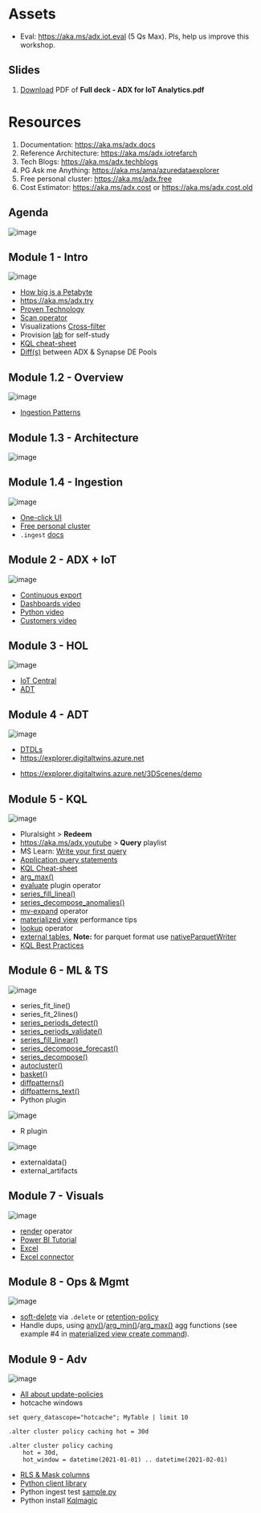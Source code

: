 # Assets

* Eval: https://aka.ms/adx.iot.eval (5 Qs Max). Pls, help us improve this workshop.

## Slides
1. [Download](https://github.com/Azure/ADXIoTAnalytics/raw/main/assets/Full%20deck%20-%20ADX%20for%20IoT%20Analytics.pdf) PDF of **Full deck - ADX for IoT Analytics.pdf**

# Resources 

1. Documentation: https://aka.ms/adx.docs
2. Reference Architecture: https://aka.ms/adx.iotrefarch
3. Tech Blogs: https://aka.ms/adx.techblogs
4. PG Ask me Anything: https://aka.ms/ama/azuredataexplorer
5. Free personal cluster: https://aka.ms/adx.free 
6. Cost Estimator: https://aka.ms/adx.cost or https://aka.ms/adx.cost.old


## Agenda
![image](https://user-images.githubusercontent.com/4984616/163595941-74cfd3ce-5ac7-4529-a998-3230a0adf53e.png)

## Module 1 - Intro
![image](https://user-images.githubusercontent.com/4984616/163595966-85ec03f7-2736-464a-ab35-3273b7e7745c.png)

* [How big is a Petabyte](https://www.bing.com/images/search?view=detailV2&ccid=V7WQ9yZ2&id=2511310F4A21ACFBB2D2E8048131F6CAA4B6C387&thid=OIP.V7WQ9yZ2UwCrSZwj1uZdIAHaPj&mediaurl=https%3a%2f%2finfo.cobaltiron.com%2fhs-fs%2fhubfs%2fhow-big-is-a-petabyte-graphic.jpg%3fwidth%3d600%26name%3dhow-big-is-a-petabyte-graphic.jpg&cdnurl=https%3a%2f%2fth.bing.com%2fth%2fid%2fR.57b590f726765300ab499c23d6e65d20%3frik%3dh8O2pMr2MYEE6A%26pid%3dImgRaw%26r%3d0&exph=1260&expw=600&q=how+big+is+a+petabyte&simid=608049176200178479&FORM=IRPRST&ck=1A985FD16C50CC253256647977035BBD&selectedIndex=0&ajaxhist=0&ajaxserp=0)
* https://aka.ms/adx.try
* [Proven Technology](https://aka.ms/adx.kustomers) 
* [Scan operator](https://techcommunity.microsoft.com/t5/azure-data-explorer-blog/the-new-scan-operator-process-mining-in-azure-data-explorer/ba-p/2378795)
* Visualizations [Cross-filter](https://techcommunity.microsoft.com/t5/azure-data-explorer-blog/adx-dashboards-november-2021-updates/ba-p/2956518?lightbox-message-images-2956518=326461i0206BB959AA3CBAB)
* Provision [lab](https://aka.ms/adx.lab) for self-study
* [KQL cheat-sheet](https://techcommunity.microsoft.com/t5/azure-data-explorer-blog/azure-data-explorer-kql-cheat-sheets/ba-p/1057404)
* [Diff(s)](https://docs.microsoft.com/azure/synapse-analytics/data-explorer/data-explorer-compare) between ADX & Synapse DE Pools


## Module 1.2 - Overview
![image](https://user-images.githubusercontent.com/4984616/163596990-f15ead24-3992-4a66-8d1c-f28aaa12e5d7.png)

* [Ingestion Patterns](https://docs.microsoft.com/azure/data-explorer/ingest-data-overview#batching-vs-streaming-ingestion)


## Module 1.3 - Architecture
![image](https://user-images.githubusercontent.com/4984616/163597294-5279e840-4a5f-4ea2-92b7-3a2376fda9a8.png)


## Module 1.4 - Ingestion
![image](https://user-images.githubusercontent.com/4984616/163597332-dc65f90f-d06c-4cb3-b0b3-f316c6142d7f.png)

* [One-click UI](https://docs.microsoft.com/azure/data-explorer/ingest-data-one-click)
* [Free personal cluster](https://aka.ms/adx.free)
* `.ingest` [docs](https://docs.microsoft.com/azure/data-explorer/kusto/management/data-ingestion/ingest-from-storage)


## Module 2 - ADX + IoT
![image](https://user-images.githubusercontent.com/4984616/163597618-8d1db20d-21b8-43ae-8551-f2294273a17c.png)

* [Continuous export](https://docs.microsoft.com/azure/data-explorer/kusto/management/data-export/continuous-data-export)
* [Dashboards video](https://youtu.be/n5wMgkQzbWw?t=640)
* [Python video](https://youtu.be/n5wMgkQzbWw?t=801)
* [Customers video](https://youtu.be/n5wMgkQzbWw?t=917)


## Module 3 - HOL
![image](https://user-images.githubusercontent.com/4984616/163598072-64a98c05-05ed-49b8-8ff0-45be80a110d5.png)

* [IoT Central](https://iotcentralpm10774domain.azureiotcentral.com/devices)
* [ADT](https://digitaltwinpm10774.api.eus.digitaltwins.azure.net)


## Module 4 - ADT
![image](https://user-images.githubusercontent.com/4984616/163598234-60375948-015f-48bd-bd1e-4de87164917d.png)

* [DTDLs](https://github.com/Azure/ADXIoTAnalytics/tree/main/dtconfig)
* https://explorer.digitaltwins.azure.net
- https://explorer.digitaltwins.azure.net/3DScenes/demo


## Module 5 - KQL
![image](https://user-images.githubusercontent.com/4984616/163598419-51586355-1167-4857-9a12-f8dcd25b86e6.png)

* Pluralsight > **Redeem**
* https://aka.ms/adx.youtube > **Query** playlist
* MS Learn: [Write your first query](https://docs.microsoft.com/en-us/learn/modules/write-first-query-kusto-query-language/)
* [Application query statements](https://docs.microsoft.com/azure/data-explorer/kusto/query/statements?pivots=azuredataexplorer#application-query-statements)
* [KQL Cheat-sheet](https://techcommunity.microsoft.com/t5/azure-data-explorer-blog/azure-data-explorer-kql-cheat-sheets/ba-p/1057404)
* [arg_max()](https://docs.microsoft.com/azure/data-explorer/kusto/query/arg-max-aggfunction)
* [evaluate](https://docs.microsoft.com/azure/data-explorer/kusto/query/evaluateoperator) plugin operator
* [series_fill_linea()](https://docs.microsoft.com/azure/data-explorer/kusto/query/series-fill-linearfunction)
* [series_decompose_anomalies()](https://docs.microsoft.com/azure/data-explorer/kusto/query/series-decompose-anomaliesfunction)
* [mv-expand](https://docs.microsoft.com/azure/data-explorer/kusto/query/mvexpandoperator) operator
* [materialized view](https://docs.microsoft.com/azure/data-explorer/kusto/management/materialized-views/materialized-view-create#backfill-a-materialized-view) performance tips
* [lookup](https://docs.microsoft.com/azure/data-explorer/kusto/query/lookupoperator) operator
* [external tables](https://docs.microsoft.com/azure/data-explorer/kusto/query/schema-entities/externaltables), **Note:** for parquet format use [nativeParquetWriter](https://docs.microsoft.com/azure/data-explorer/kusto/management/data-export/export-data-to-an-external-table)
* [KQL Best Practices](https://aka.ms/adx/query.bp)


## Module 6 - ML & TS
![image](https://user-images.githubusercontent.com/4984616/163603772-4118557a-4b55-4162-a608-523c207e7665.png)

* series_fit_line()
* series_fit_2lines()
* [series_periods_detect()](https://docs.microsoft.com/azure/data-explorer/kusto/query/series-periods-detectfunction)
* [series_periods_validate()](https://docs.microsoft.com/azure/data-explorer/kusto/query/series-periods-validatefunction)
* [series_fill_linear()](https://docs.microsoft.com/azure/data-explorer/kusto/query/series-fill-linearfunction)
* [series_decompose_forecast()](https://docs.microsoft.com/azure/data-explorer/kusto/query/series-decompose-forecastfunction)
* [series_decompose()](https://docs.microsoft.com/azure/data-explorer/kusto/query/series-decomposefunction)
* [autocluster()](https://docs.microsoft.com/azure/data-explorer/kusto/query/autoclusterplugin)
* [basket()](https://docs.microsoft.com/azure/data-explorer/kusto/query/basketplugin)
* [diffpatterns()](https://docs.microsoft.com/azure/data-explorer/kusto/query/diffpatternsplugin)
* [diffpatterns_text()](https://docs.microsoft.com/azure/data-explorer/kusto/query/diffpatterns-textplugin)
* Python plugin

![image](https://user-images.githubusercontent.com/4984616/163604217-762c65e4-e7f8-4d31-89a0-df566f807d06.png)
* R plugin

![image](https://user-images.githubusercontent.com/4984616/163604313-244b958f-1d28-46ba-b330-ea1537eee760.png)
* externaldata()
* external_artifacts


## Module 7 - Visuals
![image](https://user-images.githubusercontent.com/4984616/163604498-096f834a-71fd-4eaf-88ca-079a5df7ef5a.png)

* [render](https://docs.microsoft.com/azure/data-explorer/kusto/query/renderoperator?pivots=azuredataexplorer) operator
* [Power BI Tutorial](https://docs.microsoft.com/azure/data-explorer/visualize-power-bi)
* [Excel](https://techcommunity.microsoft.com/t5/azure-data-explorer-blog/direct-query-from-excel-to-azure-data-explorer-aka-kusto/ba-p/2973596)
* [Excel connector](https://docs.microsoft.com/azure/data-explorer/excel-connector)


## Module 8 - Ops & Mgmt
![image](https://user-images.githubusercontent.com/4984616/163607687-d6739d52-89c4-47c1-888a-23c346e0dd97.png)

* [soft-delete](https://docs.microsoft.com/azure/data-explorer/kusto/concepts/data-soft-delete)  via `.delete` or [retention-policy](https://docs.microsoft.com/azure/data-explorer/delete-data#delete-data-using-a-retention-policy)
* Handle dups, using [any()](https://docs.microsoft.com/azure/data-explorer/kusto/query/take-any-aggfunction)/[arg_min()](https://docs.microsoft.com/azure/data-explorer/kusto/query/arg-min-aggfunction)/[arg_max()](https://docs.microsoft.com/azure/data-explorer/kusto/query/arg-max-aggfunction) agg functions (see example #4 in [materialized view create command](https://docs.microsoft.com/azure/data-explorer/kusto/management/materialized-views/materialized-view-create)).


## Module 9 - Adv
![image](https://user-images.githubusercontent.com/4984616/163608233-29e0c764-b3a4-49d8-9265-571dbed86e0e.png)

* [All about update-policies](https://y0nil.github.io/kusto.blog/blog-posts/update-policies.html)
* hotcache windows
```
set query_datascope="hotcache"; MyTable | limit 10

.alter cluster policy caching hot = 30d

.alter cluster policy caching
    hot = 30d, 
    hot_window = datetime(2021-01-01) .. datetime(2021-02-01)
```
* [RLS & Mask columns](https://docs.microsoft.com/azure/data-explorer/kusto/management/rowlevelsecuritypolicy)
* [Python client library](https://docs.microsoft.com/azure/data-explorer/kusto/api/python/kusto-python-client-library)
* Python ingest test [sample.py](https://github.com/Azure/azure-kusto-python/blob/master/azure-kusto-ingest/tests/sample.py)
* Python install [Kqlmagic](https://docs.microsoft.com/sql/azure-data-studio/notebooks/notebooks-kqlmagic)
